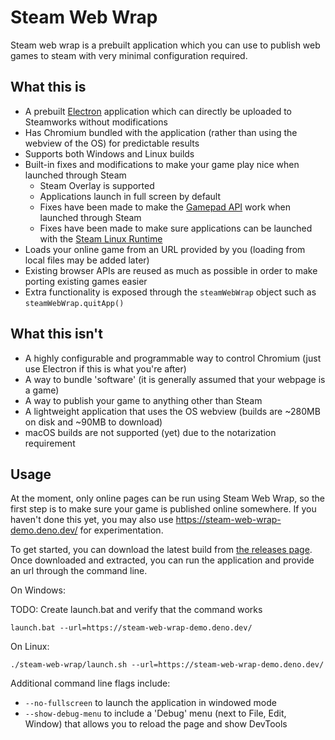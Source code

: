 # Steam Web Wrap

Steam web wrap is a prebuilt application which you can use to publish web games to steam with very minimal configuration required.

## What this is

- A prebuilt [Electron](https://www.electronjs.org/) application which can directly be uploaded to Steamworks without modifications
- Has Chromium bundled with the application (rather than using the webview of the OS) for predictable results
- Supports both Windows and Linux builds
- Built-in fixes and modifications to make your game play nice when launched through Steam
    - Steam Overlay is supported
    - Applications launch in full screen by default
    - Fixes have been made to make the [Gamepad API](https://developer.mozilla.org/en-US/docs/Web/API/Gamepad_API/Using_the_Gamepad_API) work when launched through Steam
    - Fixes have been made to make sure applications can be launched with the [Steam Linux Runtime](https://gitlab.steamos.cloud/steamrt/steam-runtime-tools/-/blob/main/docs/slr-for-game-developers.md)
- Loads your online game from an URL provided by you (loading from local files may be added later)
- Existing browser APIs are reused as much as possible in order to make porting existing games easier
- Extra functionality is exposed through the `steamWebWrap` object such as `steamWebWrap.quitApp()`

## What this isn't

- A highly configurable and programmable way to control Chromium (just use Electron if this is what you're after)
- A way to bundle 'software' (it is generally assumed that your webpage is a game)
- A way to publish your game to anything other than Steam
- A lightweight application that uses the OS webview (builds are ~280MB on disk and ~90MB to download)
- macOS builds are not supported (yet) due to the notarization requirement

## Usage

At the moment, only online pages can be run using Steam Web Wrap, so the first step is to make sure your game is published online somewhere. If you haven't done this yet, you may also use https://steam-web-wrap-demo.deno.dev/ for experimentation.

To get started, you can download the latest build from [the releases page](https://github.com/Pelican-Party/steam-web-wrap/releases). Once downloaded and extracted, you can run the application and provide an url through the command line.

On Windows:

TODO: Create launch.bat and verify that the command works

```
launch.bat --url=https://steam-web-wrap-demo.deno.dev/
```

On Linux:

```
./steam-web-wrap/launch.sh --url=https://steam-web-wrap-demo.deno.dev/
```

Additional command line flags include:

- `--no-fullscreen` to launch the application in windowed mode
- `--show-debug-menu` to include a 'Debug' menu (next to File, Edit, Window) that allows you to reload the page and show DevTools
